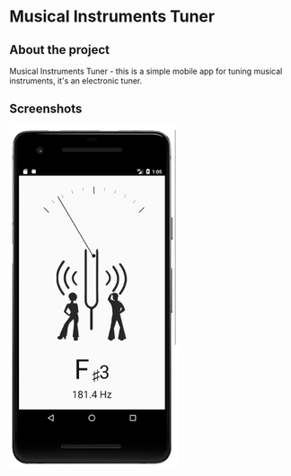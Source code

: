 # Musical Instruments Tuner

## About the project

Musical Instruments Tuner - this is a simple mobile app for tuning musical instruments, it's an electronic tuner.

## Screenshots
<img src="https://github.com/toticavalcanti/electronic-tuner/blob/master/static/print-app-screen.png?raw=true" width=300>
